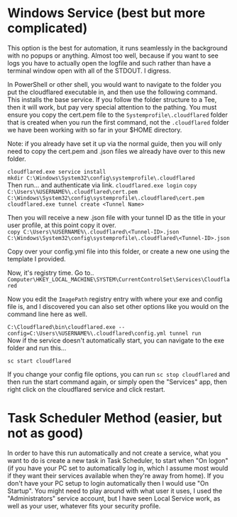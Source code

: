 # Windows Service (best but more complicated)

This option is the best for automation, it runs seamlessly in the background with no popups or anything. Almost too well, because if you want to see logs you have to actually open the logfile and such rather than have a terminal window open with all of the STDOUT. I digress.  

In PowerShell or other shell, you would want to navigate to the folder you put the cloudflared executable in, and then use the following command. This installs the base service. If you follow the folder structure to a Tee, then it will work, but pay very special attention to the pathing. You must ensure you copy the cert.pem file to the `Systemprofile\.cloudflared` folder that is created when you run the first command, not the `.cloudflared` folder we have been working with so far in your $HOME directory.  

Note: if you already have set it up via the normal guide, then you will only need to copy the cert.pem and .json files we already have over to this new folder.

`cloudflared.exe service install`  
`mkdir C:\Windows\System32\config\systemprofile\.cloudflared`  
Then run...  and authenticate via link.
`cloudflared.exe login`
`copy C:\Users\%USERNAME%\.cloudflared\cert.pem C:\Windows\System32\config\systemprofile\.cloudflared\cert.pem`  
`cloudflared.exe tunnel create <Tunnel Name>`  

Then you will receive a new .json file with your tunnel ID as the title in your user profile, at this point copy it over.  
`copy C:\Users\%USERNAME%\.cloudflared\<Tunnel-ID>.json C:\Windows\System32\config\systemprofile\.cloudflared\<Tunnel-ID>.json`  

Copy over your config.yml file into this folder, or create a new one using the template I provided. 

Now, it's registry time. Go to..  
`Computer\HKEY_LOCAL_MACHINE\SYSTEM\CurrentControlSet\Services\Cloudflared`  

Now you edit the `ImagePath` registry entry with where your exe and config file is, and I discovered you can also set other options like you would on the command line here as well.  

`C:\Cloudflared\bin\cloudflared.exe --config=C:\Users\%USERNAME%\.cloudflared\config.yml tunnel run`  
Now if the service doesn't automatically start, you can navigate to the exe folder and run this...  

`sc start cloudflared`  

If you change your config file options, you can run `sc stop cloudflared` and then run the start command again, or simply open the "Services" app, then right click on the cloudflared service and click restart.  


# Task Scheduler Method (easier, but not as good)

In order to have this run automatically and not create a service, what you want to do is create a new task in Task Scheduler, to start when "On logon" (if you have your PC set to automatically log in, which I assume most would if they want their services available when they're away from home). If you don't have your PC setup to login automatically then I would use "On Startup". You might need to play around with what user it uses, I used the "Administrators" service account, but I have seen Local Service work, as well as your user, whatever fits your security profile. 
